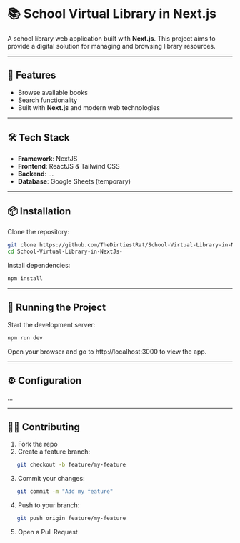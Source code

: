 # 📚 School Virtual Library in Next.js  

A school library web application built with **Next.js**. This project aims to provide a digital solution for managing and browsing library resources.  

---

## 🚀 Features  
- Browse available books  
- Search functionality
- Built with **Next.js** and modern web technologies 

---

## 🛠️ Tech Stack  
- **Framework**: NextJS
- **Frontend**: ReactJS & Tailwind CSS
- **Backend**:  ...
- **Database**:  Google Sheets (temporary)

---

## 📦 Installation  

Clone the repository:  

```bash
git clone https://github.com/TheDirtiestRat/School-Virtual-Library-in-NextJs-.git
cd School-Virtual-Library-in-NextJs-
```

Install dependencies:
```bash
npm install
```

---

## 🚀 Running the Project
Start the development server:
```bash
npm run dev
```
Open your browser and go to http://localhost:3000 to view the app.

---

## ⚙️ Configuration
...

---

## 🧑‍💻 Contributing  

1. Fork the repo  
2. Create a feature branch:  
```bash
   git checkout -b feature/my-feature
```
3. Commit your changes:
```bash
   git commit -m "Add my feature"
```
4. Push to your branch:
```bash
   git push origin feature/my-feature
```
5. Open a Pull Request
